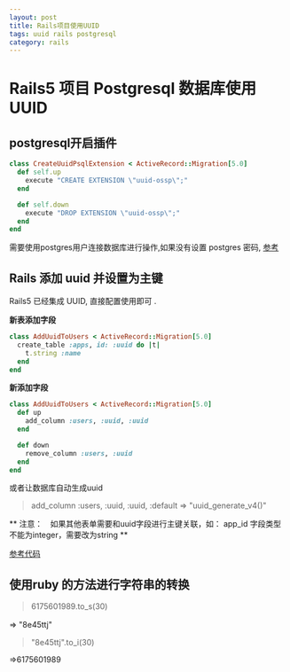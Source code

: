 ```yaml
---
layout: post
title: Rails项目使用UUID
tags: uuid rails postgresql
category: rails
---
```


# Rails5 项目 Postgresql 数据库使用 UUID

## postgresql开启插件

```ruby
class CreateUuidPsqlExtension < ActiveRecord::Migration[5.0]
  def self.up
    execute "CREATE EXTENSION \"uuid-ossp\";"
  end

  def self.down
    execute "DROP EXTENSION \"uuid-ossp\";"
  end
end
```
需要使用postgres用户连接数据库进行操作,如果没有设置 postgres 密码, [参考](https://github.com/cheenwe/cheenwe.github.io/tree/master/_posts/postgresql/2016-11-01-PostgreSQL-Change-Postgres-Password.md)

## Rails 添加 uuid 并设置为主键

Rails5 已经集成 UUID, 直接配置使用即可 .

**新表添加字段**

```ruby
class AddUuidToUsers < ActiveRecord::Migration[5.0]
  create_table :apps, id: :uuid do |t|
    t.string :name
  end
end
```

**新添加字段**

```ruby
class AddUuidToUsers < ActiveRecord::Migration[5.0]
  def up
    add_column :users, :uuid, :uuid
  end

  def down
    remove_column :users, :uuid
  end
end
```

或者让数据库自动生成uuid

>add_column :users, :uuid, :uuid, :default => "uuid_generate_v4()"

**
注意：　如果其他表单需要和uuid字段进行主键关联，如： app_id 字段类型不能为integer，需要改为string
**

[参考代码](https://github.com/cheenwe/ran/issues/4)


## 使用ruby 的方法进行字符串的转换

>6175601989.to_s(30)

 => "8e45ttj"
　

>"8e45ttj".to_i(30)

=>6175601989
